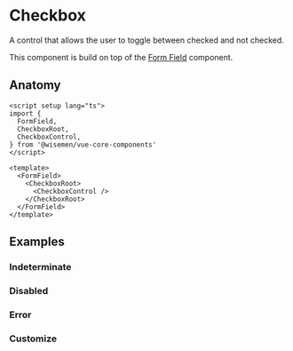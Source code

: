 # Checkbox

A control that allows the user to toggle between checked and not checked.

This component is build on top of the [Form Field](/packages/components-next/components/form-field/form-field.html) component.

<ComponentPreview name="checkbox/examples/main" />

## Anatomy

```vue
<script setup lang="ts">
import {
  FormField,
  CheckboxRoot,
  CheckboxControl,
} from '@wisemen/vue-core-components'
</script>

<template>
  <FormField>
    <CheckboxRoot>
      <CheckboxControl />
    </CheckboxRoot>
  </FormField>
</template>
```

<!-- @include: ./checkbox-meta.md -->

## Examples

### Indeterminate

<ComponentPreview name="checkbox/examples/indeterminate" />

### Disabled

<ComponentPreview name="checkbox/examples/disabled" />

### Error

<ComponentPreview name="checkbox/examples/error" />

### Customize

<ComponentPreview name="checkbox/examples/customize" />
